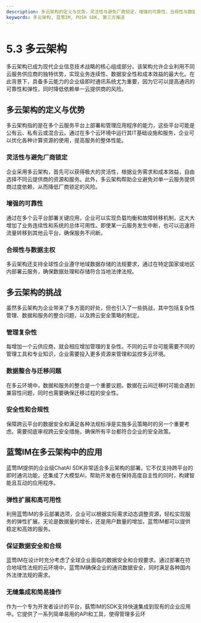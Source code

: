 ```yaml
---
description: 多云架构的定义与优势，灵活性与避免厂商锁定，增强的可靠性，合规性与数据主权，多云架构的挑战，管理复杂性，数据整合与迁移问题，安全性和合规性，蓝莺IM在多云架构中的应用，弹性扩展和高可用性，保证数据安全和合规，无缝集成和简易操作。
keywords: 多云架构, 蓝莺IM, PUSH SDK, 第三方推送
---
```

# 5.3 多云架构

多云架构已成为现代企业信息技术战略的核心组成部分。该架构允许企业利用不同云服务供应商的独特优势，实现业务连续性、数据安全性和成本效益的最大化。在此背景下，具备多云能力的企业级即时通讯系统尤为重要，因为它可以提高通讯的可靠性和弹性，同时降低依赖单一云提供商的风险。

## 多云架构的定义与优势

多云架构指的是在多个云服务平台上部署和管理应用程序的能力，这些平台可能是公有云、私有云或混合云。通过在多个云环境中运行其IT基础设施和服务，企业可以优化各种计算资源的使用，提高服务的整体性能。

### **灵活性与避免厂商锁定**

企业采用多云架构，首先可以获得极大的灵活性，根据业务需求和成本效益，自由选择不同云提供商的资源和服务。此外，多云架构帮助企业避免对单一云服务提供商过度依赖，从而降低厂商锁定的风险。

### **增强的可靠性**

通过在多个云平台部署关键应用，企业可以实现负载均衡和故障转移机制，这大大增加了业务连续性和系统的总体可用性。即使某一云服务发生中断，也可以迅速将流量转移到其他云平台，确保服务不间断。

### **合规性与数据主权**

多云架构还支持全球性企业遵守地域数据存储的法规要求，通过在特定国家或地区内部署云服务，确保数据处理和存储符合当地法律法规。

## 多云架构的挑战

虽然多云架构为企业带来了多方面的好处，但也引入了一些挑战，其中包括复杂性管理、数据和服务的整合问题，以及跨云安全策略的制定。

### **管理复杂性**

每增加一个云供应商，就会相应增加管理的复杂性。不同的云平台可能需要不同的管理工具和专业知识，企业需要投入更多资源来管理和监控多云环境。

### **数据整合与迁移问题**

在多云环境中，数据和服务的整合是一个重要议题。数据在云间迁移时可能会遇到兼容性问题，同时也需要确保迁移过程的安全性。

### **安全性和合规性**

保障跨云平台的数据安全和满足各种法规标凈是实施多云策略时的另一个重要考虑。需要彻底审视跨云安全措施，确保所有平台都符合企业的安全政策。

## 蓝莺IM在多云架构中的应用

蓝莺IM提供的企业级ChatAI SDK非常适合多云架构的部署。它不仅支持跨平台的即时通讯功能，还集成了大模型AI，帮助开发者在保持高度自主性的同时，构建智能且互动的应用程序。

### **弹性扩展和高可用性**

利用蓝莺IM的多云部署选项，企业可以根据实际需求动态调整资源，轻松实现服务的弹性扩展。无论是数据量的增长，还是用户数量的增加，蓝莺IM都可以提供稳定和高效的服务。

### **保证数据安全和合规**

蓝莺IM在设计时充分考虑了全球企业面临的数据安全和合规要求。通过部署在符合地域性法规的云环境中，蓝莺IM确保企业的通讯数据安全，同时满足各种国内外法律法规的需求。

### **无缝集成和简易操作**

作为一个专为开发者设计的平台，蓺莺IM的SDK支持快速集成到现有的企业应用中。它提供了一系列简单易用的API和工具，使得管理多云环
